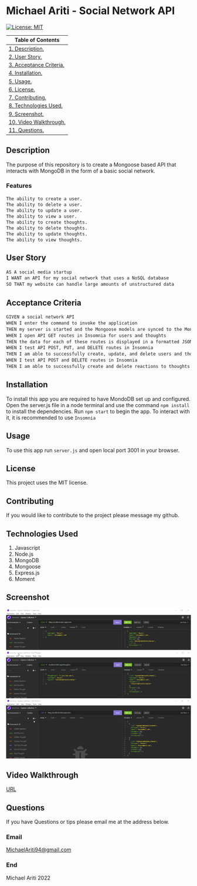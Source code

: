 # Michael Ariti - Social Network API

[![License: MIT](https://img.shields.io/badge/License-MIT-yellow.svg)](https://opensource.org/licenses/MIT)

| Table of Contents                               |
| ----------------------------------------------- |
| [1. Description.](#description)                 |
| [2. User Story.](#user-story)                   |
| [3. Acceptance Criteria.](#acceptance-criteria) |
| [4. Installation.](#installation)               |
| [5. Usage.](#usage)                             |
| [6. License.](#license)                         |
| [7. Contributing.](#contributing)               |
| [8. Technologies Used.](#technologies-used)     |
| [9. Screenshot.](#screenshot)                   |
| [10. Video Walkthrough.](#video-walkthrough)    |
| [11. Questions.](#questions)                    |

## Description

The purpose of this repository is to create a Mongoose based API that interacts with MongoDB in the form of a basic social network.

### Features

```
The ability to create a user.
The ability to delete a user.
The ability to update a user.
The ability to view a user.
The ability to create thoughts.
The ability to delete thoughts.
The ability to update thoughts.
The ability to view thoughts.

```

## User Story

```md
AS A social media startup
I WANT an API for my social network that uses a NoSQL database
SO THAT my website can handle large amounts of unstructured data
```

## Acceptance Criteria

```md
GIVEN a social network API
WHEN I enter the command to invoke the application
THEN my server is started and the Mongoose models are synced to the MongoDB database
WHEN I open API GET routes in Insomnia for users and thoughts
THEN the data for each of these routes is displayed in a formatted JSON
WHEN I test API POST, PUT, and DELETE routes in Insomnia
THEN I am able to successfully create, update, and delete users and thoughts in my database
WHEN I test API POST and DELETE routes in Insomnia
THEN I am able to successfully create and delete reactions to thoughts and add and remove friends to a user’s friend list
```

## Installation

To install this app you are required to have MondoDB set up and configured. Open the server.js file in a node terminal and use the command `npm install` to install the dependencies. Run `npm start` to begin the app. To interact with it, it is recommended to use `Insomnia`

## Usage

To use this app run `server.js` and open local port 3001 in your browser.

## License

This project uses the MIT license.

## Contributing

If you would like to contribute to the project please message my github.

## Technologies Used

1. Javascript
2. Node.js
3. MongoDB
4. Mongoose
5. Express.js
6. Moment

## Screenshot

![App-Screenshot](./assets/createUser.png)
![App-Screenshot](./assets/createThought.png)
![App-Screenshot](./assets/getUsers.png)

## Video Walkthrough

[URL](https://mickeytechblog.herokuapp.com/blog)

## Questions

If you have Questions or tips please email me at the address below.

### Email

MichaelAriti94@gmail.com

### End

Michael Ariti 2022
